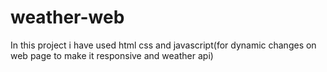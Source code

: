 # weather-web
In this project i have used html css and javascript(for dynamic changes on web page to make it responsive and weather api)
